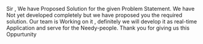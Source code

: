 Sir ,  We have Proposed Solution for the given Problem Statement. We have Not yet developed completely but we have proposed you the required solution. Our team is Working on it , definitely we will develop it as real-time Application and serve for the Needy-people. Thank you for giving us this Oppurtunity
